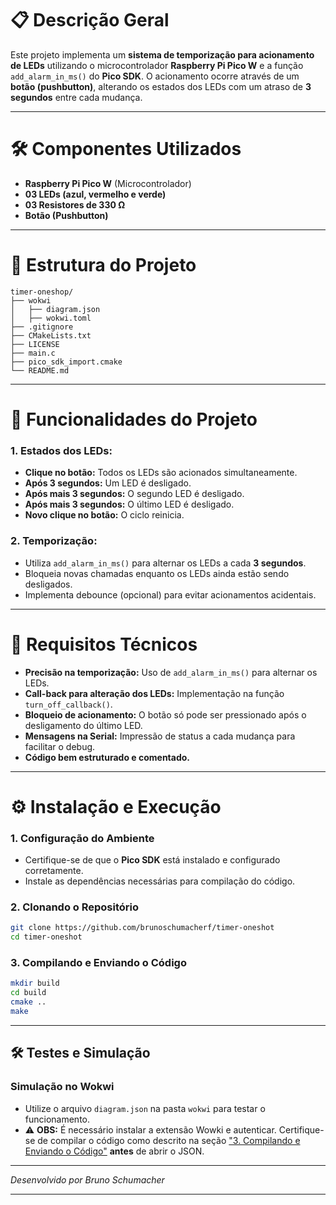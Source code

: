 # 📋 Descrição Geral

Este projeto implementa um **sistema de temporização para acionamento de LEDs** utilizando o microcontrolador **Raspberry Pi Pico W** e a função `add_alarm_in_ms()` do **Pico SDK**. O acionamento ocorre através de um **botão (pushbutton)**, alterando os estados dos LEDs com um atraso de **3 segundos** entre cada mudança.

---

# 🛠 Componentes Utilizados

- **Raspberry Pi Pico W** (Microcontrolador)
- **03 LEDs (azul, vermelho e verde)**
- **03 Resistores de 330 Ω**
- **Botão (Pushbutton)**

---

# 📂 Estrutura do Projeto

```plaintext
timer-oneshop/
├── wokwi
│   ├── diagram.json
│   ├── wokwi.toml
├── .gitignore
├── CMakeLists.txt
├── LICENSE
├── main.c
├── pico_sdk_import.cmake
└── README.md
```

---

# 🚀 Funcionalidades do Projeto

### 1. Estados dos LEDs:
   - **Clique no botão:** Todos os LEDs são acionados simultaneamente.
   - **Após 3 segundos:** Um LED é desligado.
   - **Após mais 3 segundos:** O segundo LED é desligado.
   - **Após mais 3 segundos:** O último LED é desligado.
   - **Novo clique no botão:** O ciclo reinicia.

### 2. Temporização:
   - Utiliza `add_alarm_in_ms()` para alternar os LEDs a cada **3 segundos**.
   - Bloqueia novas chamadas enquanto os LEDs ainda estão sendo desligados.
   - Implementa debounce (opcional) para evitar acionamentos acidentais.

---

# 🔧 Requisitos Técnicos

- **Precisão na temporização:** Uso de `add_alarm_in_ms()` para alternar os LEDs.
- **Call-back para alteração dos LEDs:** Implementação na função `turn_off_callback()`.
- **Bloqueio de acionamento:** O botão só pode ser pressionado após o desligamento do último LED.
- **Mensagens na Serial:** Impressão de status a cada mudança para facilitar o debug.
- **Código bem estruturado e comentado.**

---

# ⚙️ Instalação e Execução

### 1. Configuração do Ambiente

- Certifique-se de que o **Pico SDK** está instalado e configurado corretamente.
- Instale as dependências necessárias para compilação do código.

### 2. Clonando o Repositório

```bash
git clone https://github.com/brunoschumacherf/timer-oneshot
cd timer-oneshot
```

### 3. Compilando e Enviando o Código

```bash
mkdir build
cd build
cmake ..
make
```

---

## 🛠 Testes e Simulação

### Simulação no Wokwi
- Utilize o arquivo `diagram.json` na pasta `wokwi` para testar o funcionamento.
- :warning: **OBS:** É necessário instalar a extensão Wowki e autenticar. Certifique-se de compilar o código como descrito na seção ["3. Compilando e Enviando o Código"](##-compilando-e-enviando-o-código) **antes** de abrir o JSON.


---

_Desenvolvido por Bruno Schumacher_

---

